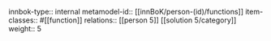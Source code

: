 innbok-type:: internal
metamodel-id:: [[innBoK/person-(id)/functions]]
item-classes:: #[[function]]
relations:: [[person 5]] [[solution 5/category]]
weight:: 5


